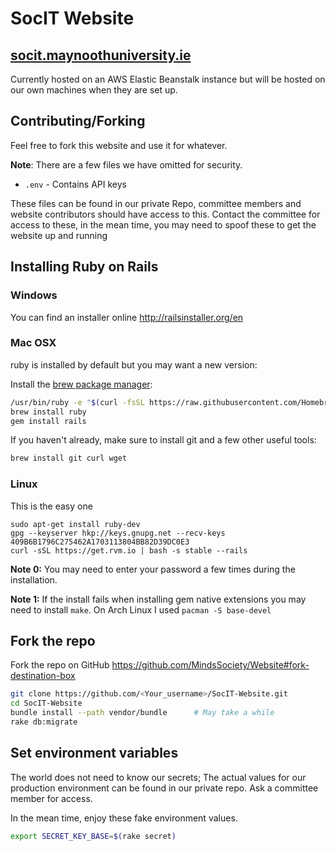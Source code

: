 # SocIT Website

## [socit.maynoothuniversity.ie](https://socit.maynoothuniversity.ie)
Currently hosted on an AWS Elastic Beanstalk instance but will be hosted on our
own machines when they are set up.

## Contributing/Forking
Feel free to fork this website and use it for whatever.

**Note**: There are a few files we have omitted for security.
- `.env` - Contains API keys

These files can be found in our private Repo, committee members and website
contributors should have access to this. Contact the committee for access to
these, in the mean time, you may need to spoof these to get the website up and
running

## Installing Ruby on Rails

### Windows
You can find an installer online <http://railsinstaller.org/en>

### Mac OSX
ruby is installed by default but you may want a new version:

Install the [brew package manager](http://brew.sh):

```sh
/usr/bin/ruby -e "$(curl -fsSL https://raw.githubusercontent.com/Homebrew/install/master/install)"
brew install ruby
gem install rails
```

If you haven't already, make sure to install git and a few other useful tools:

```sh
brew install git curl wget
```

### Linux
This is the easy one

```
sudo apt-get install ruby-dev
gpg --keyserver hkp://keys.gnupg.net --recv-keys 409B6B1796C275462A1703113804BB82D39DC0E3
curl -sSL https://get.rvm.io | bash -s stable --rails
```

**Note 0:** You may need to enter your password a few times during the installation.

**Note 1:** If the install fails when installing gem native extensions you may
need to install `make`. On Arch Linux I used `pacman -S base-devel`

## Fork the repo
Fork the repo on GitHub <https://github.com/MindsSociety/Website#fork-destination-box>

```sh
git clone https://github.com/<Your_username>/SocIT-Website.git
cd SocIT-Website
bundle install --path vendor/bundle      # May take a while
rake db:migrate
```

## Set environment variables
The world does not need to know our secrets; The actual values for our
production environment can be found in our private repo. Ask a committee member
for access.

In the mean time, enjoy these fake environment values.

```sh
export SECRET_KEY_BASE=$(rake secret)
```
